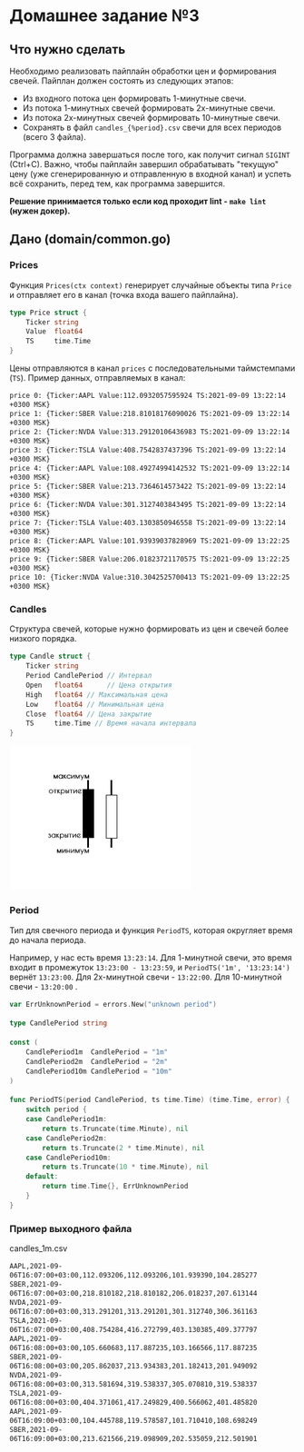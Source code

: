 # Домашнее задание №3

## Что нужно сделать
Необходимо реализовать пайплайн обработки цен и формирования свечей. Пайплан должен состоять из следующих этапов:
- Из входного потока цен формировать 1-минутные свечи.
- Из потока 1-минутных свечей формировать 2х-минутные свечи.
- Из потока 2х-минутных свечей формировать 10-минутные свечи.
- Сохранять в файл `candles_{%period}.csv` свечи для всех периодов (всего 3 файла).

Программа должна завершаться после того, как получит сигнал `SIGINT` (Ctrl+C). Важно, чтобы пайплайн завершил
обрабатывать "текущую" цену (уже сгенерированную и отправленную в входной канал) и успеть всё сохранить, перед тем, как
программа завершится.

**Решение принимается только если код проходит lint - `make lint` (нужен докер).**
## Дано (domain/common.go)

### Prices

Функция `Prices(ctx context)` генерирует случайные объекты типа `Price` и отправляет его в канал (точка входа вашего
пайплайна).

```go
type Price struct {
    Ticker string
    Value  float64
    TS     time.Time
}
```

Цены отправляются в канал `prices` с последовательными таймстемпами (`TS`). Пример данных, отправляемых в канал:
```
price 0: {Ticker:AAPL Value:112.0932057595924 TS:2021-09-09 13:22:14 +0300 MSK} 
price 1: {Ticker:SBER Value:218.81018176090026 TS:2021-09-09 13:22:14 +0300 MSK} 
price 2: {Ticker:NVDA Value:313.29120106436983 TS:2021-09-09 13:22:14 +0300 MSK} 
price 3: {Ticker:TSLA Value:408.7542837437396 TS:2021-09-09 13:22:14 +0300 MSK} 
price 4: {Ticker:AAPL Value:108.49274994142532 TS:2021-09-09 13:22:14 +0300 MSK} 
price 5: {Ticker:SBER Value:213.7364614573422 TS:2021-09-09 13:22:14 +0300 MSK} 
price 6: {Ticker:NVDA Value:301.3127403843495 TS:2021-09-09 13:22:14 +0300 MSK} 
price 7: {Ticker:TSLA Value:403.1303850946558 TS:2021-09-09 13:22:14 +0300 MSK} 
price 8: {Ticker:AAPL Value:101.93939037828969 TS:2021-09-09 13:22:25 +0300 MSK} 
price 9: {Ticker:SBER Value:206.01823721170575 TS:2021-09-09 13:22:25 +0300 MSK} 
price 10: {Ticker:NVDA Value:310.3042525700413 TS:2021-09-09 13:22:25 +0300 MSK}
```

### Candles
Структура свечей, которые нужно формировать из цен и свечей более низкого порядка.

```go
type Candle struct {
    Ticker string
    Period CandlePeriod // Интервал
    Open   float64      // Цена открытия 
    High   float64 // Максимальная цена 
    Low    float64 // Минимальная цена 
    Close  float64 // Цена закрытие 
    TS     time.Time // Время начала интервала
}
```

![alt candle](candle.png "Candle")

### Period

Тип для свечного периода и функция `PeriodTS`, которая округляет время до начала периода.

Например, у нас есть время `13:23:14`. Для 1-минутной свечи, это время входит в промежуток `13:23:00 - 13:23:59`,
и `PeriodTS('1m', '13:23:14')` вернёт `13:23:00`. Для 2х-минутной свечи - `13:22:00`. Для 10-минутной свечи - `13:20:00`
.

```go
var ErrUnknownPeriod = errors.New("unknown period")

type CandlePeriod string

const (
    CandlePeriod1m  CandlePeriod = "1m"
    CandlePeriod2m  CandlePeriod = "2m"
    CandlePeriod10m CandlePeriod = "10m"
)

func PeriodTS(period CandlePeriod, ts time.Time) (time.Time, error) {
    switch period {
    case CandlePeriod1m:
        return ts.Truncate(time.Minute), nil
    case CandlePeriod2m:
        return ts.Truncate(2 * time.Minute), nil
    case CandlePeriod10m:
        return ts.Truncate(10 * time.Minute), nil
    default:
        return time.Time{}, ErrUnknownPeriod
    }
}
```

### Пример выходного файла

candles_1m.csv

```
AAPL,2021-09-06T16:07:00+03:00,112.093206,112.093206,101.939390,104.285277
SBER,2021-09-06T16:07:00+03:00,218.810182,218.810182,206.018237,207.613144
NVDA,2021-09-06T16:07:00+03:00,313.291201,313.291201,301.312740,306.361163
TSLA,2021-09-06T16:07:00+03:00,408.754284,416.272799,403.130385,409.377797
AAPL,2021-09-06T16:08:00+03:00,105.660683,117.887235,103.166566,117.887235
SBER,2021-09-06T16:08:00+03:00,205.862037,213.934383,201.182413,201.949092
NVDA,2021-09-06T16:08:00+03:00,313.581694,319.538337,305.070810,319.538337
TSLA,2021-09-06T16:08:00+03:00,404.371061,417.249829,400.566062,401.485820
AAPL,2021-09-06T16:09:00+03:00,104.445788,119.578587,101.710410,108.698249
SBER,2021-09-06T16:09:00+03:00,213.621566,219.098909,202.535059,212.501901
```
